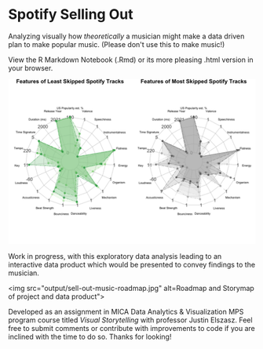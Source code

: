 # Spotify Selling Out

Analyzing visually how _*theoretically*_ a musician might make a data driven plan to make popular music. (Please don't use this to make music!)

View the R Markdown Notebook (.Rmd) or its more pleasing .html version in your browser.

<img src="img/side-by-side-radar-charts.png" alt="Compare Least and Most Skipped Songs by Features">

Work in progress, with this exploratory data analysis leading to an interactive data product which would be presented to convey findings to the musician.

<img src="output/sell-out-music-roadmap.jpg" alt=Roadmap and Storymap of project and data product">

Developed as an assignment in MICA Data Analytics & Visualization MPS program course titled _Visual Storytelling_ with professor Justin Elszasz.
Feel free to submit comments or contribute with improvements to code if you are inclined with the time to do so. Thanks for looking!
